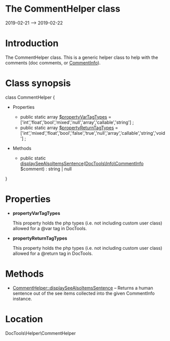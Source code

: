 The CommentHelper class
================
2019-02-21 --> 2019-02-22




Introduction
============

The CommentHelper class.
This is a generic helper class to help with the comments (doc comments, or [CommentInfo](https://github.com/lingtalfi/DocTools/blob/master/doc/api/DocTools/Info/CommentInfo.md)).



Class synopsis
==============


class <span class="pl-k">CommentHelper</span>  {

- Properties
    - public static array [$propertyVarTagTypes](#property-propertyVarTagTypes) = ['int','float','bool','mixed','null','array','callable','string'] ;
    - public static array [$propertyReturnTagTypes](#property-propertyReturnTagTypes) = ['int','mixed','float','bool','false','true','null','array','callable','string','void'] ;

- Methods
    - public static [displaySeeAlsoItemsSentence](https://github.com/lingtalfi/DocTools/blob/master/doc/api/DocTools/Helper/CommentHelper/displaySeeAlsoItemsSentence.md)([DocTools\Info\CommentInfo](https://github.com/lingtalfi/DocTools/blob/master/doc/api/DocTools/Info/CommentInfo.md) $comment) : string | null

}




Properties
=============

- <span id="property-propertyVarTagTypes"><b>propertyVarTagTypes</b></span>

    This property holds the php types (i.e. not including custom user class) allowed
    for a @var tag in DocTools.
    
    

- <span id="property-propertyReturnTagTypes"><b>propertyReturnTagTypes</b></span>

    This property holds the php types (i.e. not including custom user class) allowed
    for a @return tag in DocTools.
    
    



Methods
==============

- [CommentHelper::displaySeeAlsoItemsSentence](https://github.com/lingtalfi/DocTools/blob/master/doc/api/DocTools/Helper/CommentHelper/displaySeeAlsoItemsSentence.md) &ndash; Returns a human sentence out of the see items collected into the given CommentInfo instance.




Location
=============
DocTools\Helper\CommentHelper